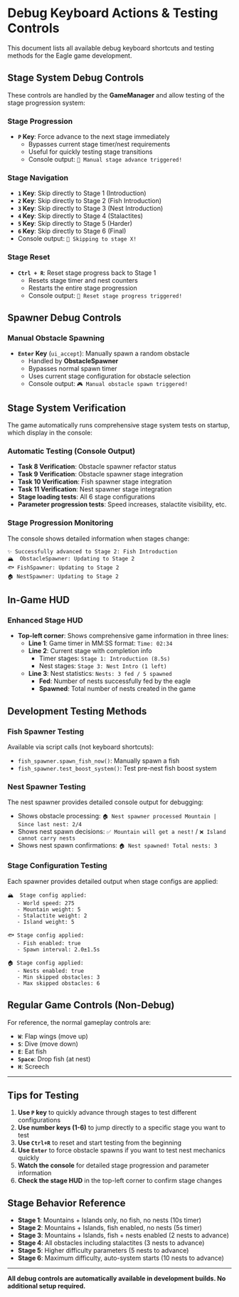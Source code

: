 # Debug Keyboard Actions & Testing Controls

This document lists all available debug keyboard shortcuts and testing methods for the Eagle game development.

## Stage System Debug Controls

These controls are handled by the **GameManager** and allow testing of the stage progression system:

### Stage Progression
- **`P` Key**: Force advance to the next stage immediately
  - Bypasses current stage timer/nest requirements
  - Useful for quickly testing stage transitions
  - Console output: `🧪 Manual stage advance triggered!`

### Stage Navigation
- **`1` Key**: Skip directly to Stage 1 (Introduction)
- **`2` Key**: Skip directly to Stage 2 (Fish Introduction) 
- **`3` Key**: Skip directly to Stage 3 (Nest Introduction)
- **`4` Key**: Skip directly to Stage 4 (Stalactites)
- **`5` Key**: Skip directly to Stage 5 (Harder)
- **`6` Key**: Skip directly to Stage 6 (Final)
- Console output: `🧪 Skipping to stage X!`

### Stage Reset
- **`Ctrl + R`**: Reset stage progress back to Stage 1
  - Resets stage timer and nest counters
  - Restarts the entire stage progression
  - Console output: `🧪 Reset stage progress triggered!`

## Spawner Debug Controls

### Manual Obstacle Spawning
- **`Enter` Key** (`ui_accept`): Manually spawn a random obstacle
  - Handled by **ObstacleSpawner**
  - Bypasses normal spawn timer
  - Uses current stage configuration for obstacle selection
  - Console output: `🎮 Manual obstacle spawn triggered!`

## Stage System Verification

The game automatically runs comprehensive stage system tests on startup, which display in the console:

### Automatic Testing (Console Output)
- **Task 8 Verification**: Obstacle spawner refactor status
- **Task 9 Verification**: Obstacle spawner stage integration
- **Task 10 Verification**: Fish spawner stage integration  
- **Task 11 Verification**: Nest spawner stage integration
- **Stage loading tests**: All 6 stage configurations
- **Parameter progression tests**: Speed increases, stalactite visibility, etc.

### Stage Progression Monitoring
The console shows detailed information when stages change:
```
✨ Successfully advanced to Stage 2: Fish Introduction
🏔️  ObstacleSpawner: Updating to Stage 2
🐟 FishSpawner: Updating to Stage 2
🏠 NestSpawner: Updating to Stage 2
```

## In-Game HUD

### Enhanced Stage HUD
- **Top-left corner**: Shows comprehensive game information in three lines:
  - **Line 1**: Game timer in MM:SS format: `Time: 02:34`
  - **Line 2**: Current stage with completion info
    - Timer stages: `Stage 1: Introduction (8.5s)`
    - Nest stages: `Stage 3: Nest Intro (1 left)`
  - **Line 3**: Nest statistics: `Nests: 3 fed / 5 spawned`
    - **Fed**: Number of nests successfully fed by the eagle
    - **Spawned**: Total number of nests created in the game

## Development Testing Methods

### Fish Spawner Testing
Available via script calls (not keyboard shortcuts):
- `fish_spawner.spawn_fish_now()`: Manually spawn a fish
- `fish_spawner.test_boost_system()`: Test pre-nest fish boost system

### Nest Spawner Testing
The nest spawner provides detailed console output for debugging:
- Shows obstacle processing: `🏠 Nest spawner processed Mountain | Since last nest: 2/4`
- Shows nest spawn decisions: `✅ Mountain will get a nest!` / `❌ Island cannot carry nests`
- Shows nest spawn confirmations: `🏠 Nest spawned! Total nests: 3`

### Stage Configuration Testing
Each spawner provides detailed output when stage configs are applied:
```
🏔️  Stage config applied:
   - World speed: 275
   - Mountain weight: 5
   - Stalactite weight: 2
   - Island weight: 5

🐟 Stage config applied:
   - Fish enabled: true
   - Spawn interval: 2.0±1.5s

🏠 Stage config applied:
   - Nests enabled: true
   - Min skipped obstacles: 3
   - Max skipped obstacles: 6
```

## Regular Game Controls (Non-Debug)

For reference, the normal gameplay controls are:
- **`W`**: Flap wings (move up)
- **`S`**: Dive (move down) 
- **`E`**: Eat fish
- **`Space`**: Drop fish (at nest)
- **`H`**: Screech

---

## Tips for Testing

1. **Use `P` key** to quickly advance through stages to test different configurations
2. **Use number keys (1-6)** to jump directly to a specific stage you want to test
3. **Use `Ctrl+R`** to reset and start testing from the beginning
4. **Use `Enter`** to force obstacle spawns if you want to test nest mechanics quickly
5. **Watch the console** for detailed stage progression and parameter information
6. **Check the stage HUD** in the top-left corner to confirm stage changes

## Stage Behavior Reference

- **Stage 1**: Mountains + Islands only, no fish, no nests (10s timer)
- **Stage 2**: Mountains + Islands, fish enabled, no nests (5s timer) 
- **Stage 3**: Mountains + Islands, fish + nests enabled (2 nests to advance)
- **Stage 4**: All obstacles including stalactites (3 nests to advance)
- **Stage 5**: Higher difficulty parameters (5 nests to advance)
- **Stage 6**: Maximum difficulty, auto-system starts (10 nests to advance)

---

**All debug controls are automatically available in development builds. No additional setup required.**
